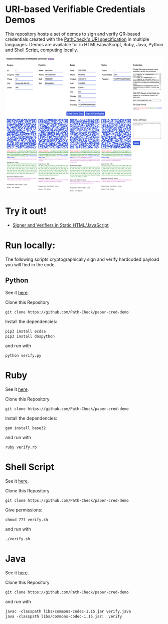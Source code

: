 # URI-based Verifiable Credentials Demos

This repository hosts a set of demos to sign and verify QR-based credentials created with the [PathCheck's URI specification](https://github.com/Path-Check/paper-cred) in multiple languages. Demos are available for in HTML+JavaScript, Ruby, Java, Python and Shell Script, computing locally. 

<img src="./docs/QRCodeGenerator.png" data-canonical-src="./docs/QRCodeGenerator.png"/>

# Try it out!

* [Signer and Verifiers in Static HTML/JavaScript](https://github.pathcheck.org/index.html)

# Run locally: 

The following scripts cryptographically sign and verify hardcoded payload you will find in the code. 

## Python 

See it [here](https://github.com/Path-Check/paper-cred-demo/blob/main/verify.py). 

Clone this Repository
```
git clone https://github.com/Path-Check/paper-cred-demo
```

Install the dependencies: 

```
pip3 install ecdsa
pip3 install dnspython
```

and run with

```
python verify.py
```

# Ruby

See it [here](https://github.com/Path-Check/paper-cred-demo/blob/main/verify.rb). 

Clone this Repository
```
git clone https://github.com/Path-Check/paper-cred-demo
```

Install the dependencies: 

```
gem install base32
```

and run with

```
ruby verify.rb
```

# Shell Script

See it [here](https://github.com/Path-Check/paper-cred-demo/blob/main/verify.sh). 

Clone this Repository
```
git clone https://github.com/Path-Check/paper-cred-demo
```

Give permissions:  
```
chmod 777 verify.sh
```

and run with
```
./verify.sh
```

# Java

See it [here](https://github.com/Path-Check/paper-cred-demo/blob/main/verify.java). 

Clone this Repository
```
git clone https://github.com/Path-Check/paper-cred-demo
```

and run with
```
javac -classpath libs/commons-codec-1.15.jar verify.java 
java -classpath libs/commons-codec-1.15.jar:. verify
```